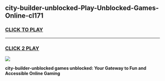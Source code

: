 
## city-builder-unblocked-Play-Unblocked-Games-Online-cl171
<h3>
<a href="https://premium76.site?title=city-builder-unblocked&ref=25A">CLICK TO PLAY</a></h3>
<hr>

<h3>
<a href="https://premium76.site?title=city-builder-unblocked&ref=25A">CLICK 2 PLAY</a>
  
</h3>

<a href="https://premium76.site?title=city-builder-unblocked&ref=25A"><img src="https://clearcache.store/games.png"></a>


**city-builder-unblocked games unblocked: Your Gateway to Fun and Accessible Online Gaming**
